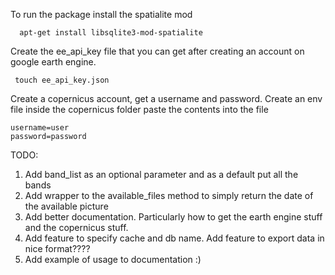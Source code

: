 To run the package install the spatialite mod
```
  apt-get install libsqlite3-mod-spatialite
```

Create the ee_api_key file that you can get after creating an account on google earth engine.
```
 touch ee_api_key.json
```

Create a copernicus account, get a username and password. Create an env file inside the copernicus folder
paste the contents into the file 

```
username=user
password=password
```
TODO: 
1. Add band_list as an optional parameter and as a default put all the bands
2. Add wrapper to the available_files method to simply return the date of the available picture
3. Add better documentation. Particularly how to get the earth engine stuff and the copernicus stuff.
4. Add feature to specify cache and db name. Add feature to export data in nice format????
5. Add example of usage to documentation :)
